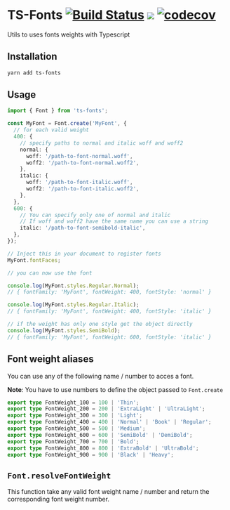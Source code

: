 # TS-Fonts [![Build Status](https://travis-ci.org/etienne-dldc/ts-fonts.svg?branch=master)](https://travis-ci.org/etienne-dldc/ts-fonts) [![](https://badgen.net/bundlephobia/minzip/ts-fonts)](https://bundlephobia.com/result?p=ts-fonts) [![codecov](https://codecov.io/gh/etienne-dldc/ts-fonts/branch/master/graph/badge.svg)](https://codecov.io/gh/etienne-dldc/ts-fonts)

Utils to uses fonts weights with Typescript

## Installation

```bash
yarn add ts-fonts
```

## Usage

```ts
import { Font } from 'ts-fonts';

const MyFont = Font.create('MyFont', {
  // for each valid weight
  400: {
    // specify paths to normal and italic woff and woff2
    normal: {
      woff: '/path-to-font-normal.woff',
      woff2: '/path-to-font-normal.woff2',
    },
    italic: {
      woff: '/path-to-font-italic.woff',
      woff2: '/path-to-font-italic.woff2',
    },
  },
  600: {
    // You can specify only one of normal and italic
    // If woff and woff2 have the same name you can use a string
    italic: '/path-to-font-semibold-italic',
  },
});

// Inject this in your document to register fonts
MyFont.fontFaces;

// you can now use the font

console.log(MyFont.styles.Regular.Normal);
// { fontFamily: 'MyFont', fontWeight: 400, fontStyle: 'normal' }

console.log(MyFont.styles.Regular.Italic);
// { fontFamily: 'MyFont', fontWeight: 400, fontStyle: 'italic' }

// if the weight has only one style get the object directly
console.log(MyFont.styles.SemiBold);
// { fontFamily: 'MyFont', fontWeight: 600, fontStyle: 'italic' }
```

## Font weight aliases

You can use any of the following name / number to acces a font.

**Note**: You have to use numbers to define the object passed to `Font.create`

```ts
export type FontWeight_100 = 100 | 'Thin';
export type FontWeight_200 = 200 | 'ExtraLight' | 'UltraLight';
export type FontWeight_300 = 300 | 'Light';
export type FontWeight_400 = 400 | 'Normal' | 'Book' | 'Regular';
export type FontWeight_500 = 500 | 'Medium';
export type FontWeight_600 = 600 | 'SemiBold' | 'DemiBold';
export type FontWeight_700 = 700 | 'Bold';
export type FontWeight_800 = 800 | 'ExtraBold' | 'UltraBold';
export type FontWeight_900 = 900 | 'Black' | 'Heavy';
```

## `Font.resolveFontWeight`

This function take any valid font weight name / number and return the corresponding font weight number.
